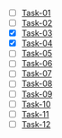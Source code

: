 - [ ] [Task-01](task01.html)
- [ ] [Task-02](task02.html)
- [x] [Task-03](task03.html)
- [x] [Task-04](task04.html)
- [ ] [Task-05](task05.html)
- [ ] [Task-06](task06.html)
- [ ] [Task-07](task07.html)
- [ ] [Task-08](task08.html)
- [ ] [Task-09](task09.html)
- [ ] [Task-10](task10.html)
- [ ] [Task-11](task11.html)
- [ ] [Task-12](task12.html)
